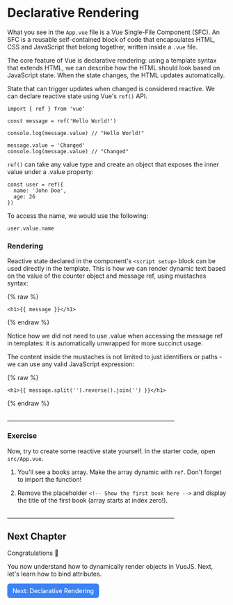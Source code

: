 # Declarative Rendering

What you see in the `App.vue` file is a Vue Single-File Component (SFC). An SFC is a reusable self-contained block of code that encapsulates HTML, CSS and JavaScript that belong together, written inside a `.vue` file.

The core feature of Vue is declarative rendering: using a template syntax that extends HTML, we can describe how the HTML should look based on JavaScript state. When the state changes, the HTML updates automatically.

State that can trigger updates when changed is considered reactive. We can declare reactive state using Vue's `ref()` API.

```vue
import { ref } from 'vue' 

const message = ref('Hello World!') 

console.log(message.value) // "Hello World!" 

message.value = 'Changed'
console.log(message.value) // "Changed" 
```

`ref()` can take any value type and create an object that exposes the inner value under a .value property:

```vue
const user = ref({
  name: 'John Doe',
  age: 26
})
```

To access the name, we would use the following:

```vue
user.value.name
```

### Rendering

Reactive state declared in the component's `<script setup>` block can be used directly in the template. This is how we can render dynamic text based on the value of the counter object and message ref, using mustaches syntax:

{% raw %}
```vue
<h1>{{ message }}</h1>
```
{% endraw %}

Notice how we did not need to use .value when accessing the message ref in templates: it is automatically unwrapped for more succinct usage.

The content inside the mustaches is not limited to just identifiers or paths - we can use any valid JavaScript expression:

{% raw %}
```vue
<h1>{{ message.split('').reverse().join('') }}</h1>
```
{% endraw %}

<hr style="max-width:24rem; margin-top:2rem"/>

### Exercise

Now, try to create some reactive state yourself. In the starter code, open `src/App.vue`.

1. You'll see a books array. Make the array dynamic with `ref`. Don't forget to import the function!

2. Remove the placeholder `<!-- Show the first book here -->` and display the title of the first book (array starts at index zero!).

<hr style="max-width:24rem; margin-top:2rem"/>

## Next Chapter

Congratulations 🎉 

You now understand how to dynamically render objects in VueJS.
Next, let's learn how to bind attributes.

<a href="../3.attribute-binding" style="display: inline-flex; align-items: center; justify-content: center; padding: 6px 12px; background-color: #3b82f6; color: white; text-decoration: none; border-radius: 6px; font-weight: 500; font-size: 14px; line-height: 1.5; transition: all 0.2s ease; box-shadow: 0 1px 2px rgba(0,0,0,0.05);">
  Next: Declarative Rendering
</a>

